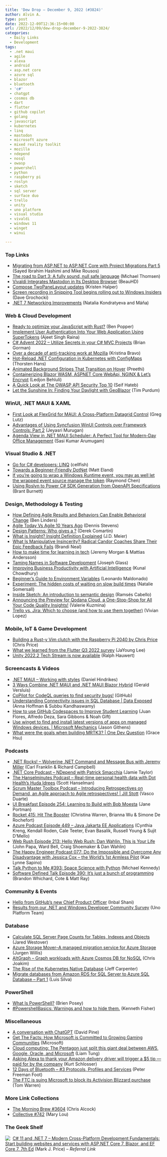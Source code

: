 ```yaml
---
title: 'Dew Drop – December 9, 2022 (#3824)'
author: Alvin A.
type: post
date: 2022-12-09T12:36:15+00:00
url: /2022/12/09/dew-drop-december-9-2022-3824/
categories:
  - Daily Links
  - Development
tags:
  - .net maui
  - agile
  - alexa
  - android
  - asp.net core
  - azure sql
  - blazor
  - bluetooth
  - 'c#'
  - chatgpt
  - cosmos db
  - dart
  - flutter
  - github copilot
  - golang
  - javascript
  - kubernetes
  - linq
  - mastodon
  - microsoft azure
  - mixed reality toolkit
  - mozilla
  - ndepend
  - nosql
  - owasp
  - powershell
  - python
  - raspberry pi
  - roslyn
  - sketch
  - sql server
  - surface duo
  - trello
  - unity
  - uno platform
  - visual studio
  - vivaldi
  - windows 11
  - winget
  - winui

---
```

### <a name="top"></a>Top Links

  * <a href="https://devblogs.microsoft.com/dotnet/migrating-from-asp-net-to-asp-net-core-part-5/" target="_blank" rel="noopener">Migrating from ASP.NET to ASP.NET Core with Project Migrations Part 5</a> (Sayed Ibrahim Hashimi and Mike Rousos)
  * <a href="https://medium.com/dartlang/the-road-to-dart-3-afdd580fbefa?source=rss----23738d481ce8---4" target="_blank" rel="noopener">The road to Dart 3: A fully sound, null safe language</a> (Michael Thomsen)
  * <a href="https://tech.slashdot.org/story/22/12/08/2151222/vivaldi-integrates-mastodon-in-its-desktop-browser" target="_blank" rel="noopener">Vivaldi Integrates Mastodon in Its Desktop Browser</a> (BeauHD)
  * <a href="https://devblogs.microsoft.com/surface-duo/jetpack-compose-twopanelayout-updates/" target="_blank" rel="noopener">Compose TwoPaneLayout updates</a> (Kristen Halper)
  * <a href="https://blogs.windows.com/windows-insider/2022/12/08/screen-recording-in-snipping-tool-begins-rolling-out-to-windows-insiders/" target="_blank" rel="noopener">Screen recording in Snipping Tool begins rolling out to Windows Insiders</a> (Dave Grochocki)
  * <a href="https://devblogs.microsoft.com/dotnet/dotnet-7-networking-improvements/" target="_blank" rel="noopener">.NET 7 Networking Improvements</a> (Natalia Kondratyeva and Máňa)

### <a name="web"></a>Web & Cloud Development

  * <a href="https://stackoverflow.blog/2022/12/09/ready-to-optimize-your-javascript-with-rust/" target="_blank" rel="noopener">Ready to optimize your JavaScript with Rust?</a> (Ben Popper)
  * <a href="https://www.docker.com/blog/implement-user-authentication-into-your-web-application-using-supertokens/" target="_blank" rel="noopener">Implement User Authentication Into Your Web Application Using SuperTokens</a> (Ajeet Singh Raina)
  * <a href="https://training.majorguidancesolutions.com/blog/c-advent-2022-utilize-secrets-in-your-c-mvc-projects" target="_blank" rel="noopener">C# Advent 2022 &#8211; Utilize Secrets in your C# MVC Projects</a> (Brian Gorman)
  * <a href="https://blog.mozilla.org/en/privacy-security/mozilla-anti-tracking-milestones-timeline/" target="_blank" rel="noopener">Over a decade of anti-tracking work at Mozilla</a> (Kristina Bravo)
  * <a href="https://www.thorsten-hans.com/hot-reload-net-configuration-in-kubernetes-with-configmaps/" target="_blank" rel="noopener">Hot-Reload .NET Configuration in Kubernetes with ConfigMaps</a> (Thorsten Hans)
  * <a href="https://css-tricks.com/animated-background-stripes-transition-hover/" target="_blank" rel="noopener">Animated Background Stripes That Transition on Hover</a> (Preethi)
  * <a href="https://www.ledjonbehluli.com/posts/blazor_wasm_nginx_docker/" target="_blank" rel="noopener">Containerizing Blazor WASM, ASPNET Core WebApi, NGINX & Let&#8217;s Encrypt</a> (Ledjon Behluli)
  * <a href="https://www.twilio.com/blog/owasp-api-security-top-10-overview" target="_blank" rel="noopener">A Quick Look at The OWASP API Security Top 10</a> (Seif Hateb)
  * <a href="https://www.dymaptic.com/let-the-sunshine-in-blazor/" target="_blank" rel="noopener">Let the Sunshine In: Finding Your Daylight with GeoBlazor</a> (Tim Purdum)

### <a name="silverlight"></a>WinUI, .NET MAUI & XAML

  * <a href="https://www.grapecity.com/blogs/first-look-at-flexgrid-for-maui-a-cross-platform-datagrid-control" target="_blank" rel="noopener">First Look at FlexGrid for MAUI: A Cross-Platform Datagrid Control</a> (Greg Lutz)
  * <a href="https://www.syncfusion.com/blogs/post/advantages-of-using-syncfusion-winui-controls-over-framework-controls-part-2.aspx?utm_source=alvinashcraft&utm_medium=email&utm_campaign=alvinashcraft_blog_edmdec22" target="_blank" rel="noopener">Advantages of Using Syncfusion WinUI Controls over Framework Controls: Part 2</a> (Jeyasri Murugan)
  * <a href="https://www.syncfusion.com/blogs/post/agenda-view-in-net-maui-scheduler-a-perfect-tool-for-modern-day-office-management.aspx?utm_source=alvinashcraft&utm_medium=email&utm_campaign=alvinashcraft_blog_edmdec22" target="_blank" rel="noopener">Agenda View in .NET MAUI Scheduler: A Perfect Tool for Modern-Day Office Management</a> (Sasi Kumar Arumugam)

### <a name="dotnet"></a>Visual Studio & .NET

  * <a href="http://blog.cellfish.se/2022/12/go-for-c-developers-linq.html" target="_blank" rel="noopener">Go for C# developers: LINQ</a> (cellfish)
  * <a href="https://newdevsguide.com/2022/11/22/beginner-friendly-csharp/" target="_blank" rel="noopener">Towards a Beginner-Friendly DotNet</a> (Matt Eland)
  * <a href="https://devblogs.microsoft.com/oldnewthing/20221208-00/?p=107565" target="_blank" rel="noopener">If you’re going to wrap a Windows Runtime event, you may as well let the wrapped event source manage the token</a> (Raymond Chen)
  * <a href="https://btburnett.com/csharp/2022/12/09/using-roslyn-to-power-csharp-sdk-generation-from-openapi-specifications" target="_blank" rel="noopener">Using Roslyn to Power C# SDK Generation from OpenAPI Specifications</a> (Brant Burnett)

### <a name="design"></a>Design, Methodology & Testing

  * <a href="https://www.infoq.com/news/2022/12/behavioral-change/?utm_campaign=infoq_content&utm_source=infoq&utm_medium=feed&utm_term=global" target="_blank" rel="noopener">How Defining Agile Results and Behaviors Can Enable Behavioral Change</a> (Ben Linders)
  * <a href="https://www.leadingagile.com/2022/12/agile-today-vs-agile-10-years-ago/?utm_source=Agile%20Today%20Vs%20Agile%2010%20Years%20Ago&utm_medium=RSS&utm_campaign=RSS%20Reader" target="_blank" rel="noopener">Agile Today Vs Agile 10 Years Ago</a> (Dennis Stevens)
  * <a href="https://codeopinion.com/design-patterns-who-gives-a/" target="_blank" rel="noopener">Design Patterns: Who gives a ?</a> (Derek Comartin)
  * <a href="https://sourcesofinsight.com/insight/" target="_blank" rel="noopener">What is Insight? Insight Definition Explained</a> (J.D. Meier)
  * <a href="https://www.radicalcandor.com/what-is-manipulative-insincerity/" target="_blank" rel="noopener">What Is Manipulative Insincerity? Radical Candor Coaches Share Their Epic Feedback Fails</a> (Brandi Neal)
  * <a href="https://stackoverflow.blog/2022/12/08/how-to-make-time-for-learning-in-tech/" target="_blank" rel="noopener">How to make time for learning in tech</a> (Jeremy Morgan & Mattias Andersson)
  * <a href="https://www.simplethread.com/taming-names-in-software-development/" target="_blank" rel="noopener">Taming Names in Software Development</a> (Joseph Glass)
  * <a href="https://www.kunal-chowdhury.com/2022/12/improve-business-productivity-with-ai.html" target="_blank" rel="noopener">Improving Business Productivity with Artificial Intelligence</a> (Kunal Chowdhury)
  * <a href="https://www.telerik.com/blogs/beginners-guide-environment-variables" target="_blank" rel="noopener">Beginner’s Guide to Environment Variables</a> (Leonardo Maldonado)
  * <a href="https://github.blog/2022-12-08-experiment-the-hidden-costs-of-waiting-on-slow-build-times/" target="_blank" rel="noopener">Experiment: The hidden costs of waiting on slow build times</a> (Natalie Somersall)
  * <a href="https://www.sketch.com/blog/intro-semantic-design/" target="_blank" rel="noopener">Inside Sketch: An introduction to semantic design</a> (Ramsés Cabello)
  * <a href="https://blog.jetbrains.com/qodana/2022/12/preview-for-qodana-cloud/" target="_blank" rel="noopener">Announcing the Preview for Qodana Cloud, a One-Stop-Shop for All Your Code Quality Insights!</a> (Valerie Kuzmina)
  * <a href="https://blog.trello.com/enterprise/trello-vs-jira" target="_blank" rel="noopener">Trello vs. Jira: Which to choose (and how to use them together)</a> (Vivian Lopez)

### <a name="mobile"></a>Mobile, IoT & Game Development

  * <a href="https://blog.scottlogic.com/2022/12/08/building-a-rusty-vim-clutch.html" target="_blank" rel="noopener">Building a Rust-y Vim clutch with the Raspberry Pi 2040 by Chris Price</a> (Chris Price)
  * <a href="https://medium.com/flutter/what-we-learned-from-the-flutter-q3-2022-survey-9b78803accd2?source=rss----4da7dfd21a33---4" target="_blank" rel="noopener">What we learned from the Flutter Q3 2022 survey</a> (JaYoung Lee)
  * <a href="https://blog.unity.com/technology/2022-2-tech-stream-available" target="_blank" rel="noopener">Unity 2022.2 Tech Stream is now available</a> (Ralph Hauwert)

### <a name="videos"></a>Screencasts & Videos

  * <a href="http://www.youtube.com/watch?v=s0cNRQAftZc" target="_blank" rel="noopener">.NET MAUI &#8211; Working with styles</a> (Daniel Hindrikes)
  * <a href="http://www.youtube.com/watch?v=2dllz4NZC0I" target="_blank" rel="noopener">3 Ways Combine .NET MAUI and .NET MAUI Blazor Hybrid</a> (Gerald Versluis)
  * <a href="http://www.youtube.com/watch?v=6FmuG4xug08" target="_blank" rel="noopener">CoPilot for CodeQL queries to find security bugs!</a> (GitHub)
  * <a href="http://www.youtube.com/watch?v=BkDz9OTdypI" target="_blank" rel="noopener">Understanding Connectivity issues in SQL Database | Data Exposed</a> (Anna Hoffman & Subbu Kandhaswamy)
  * <a href="http://www.youtube.com/watch?v=5c_X-GC7Eds" target="_blank" rel="noopener">How to use GitHub Codespaces to Improve Student Learning</a> (Juan Flores, Alfredo Deza, Sara Gibbons & Noah Gift)
  * <a href="http://www.youtube.com/watch?v=rnQnS1BVPyM" target="_blank" rel="noopener">Use winget to find and install latest versions of apps on managed Windows devices. | Microsoft Mechanics</a> (Jason Githens)
  * <a href="http://www.youtube.com/watch?v=xKHsN3c93jc" target="_blank" rel="noopener">What were the goals when building MRTK3? | One Dev Question</a> (Grace Hsu)

### <a name="podcasts"></a>Podcasts

  * <a href="https://www.spreaker.com/user/16677006/dotnetrocks-1823-wolverine-message-bus" target="_blank" rel="noopener">.NET Rocks! &#8211; Wolverine .NET Command and Message Bus with Jeremy Miller</a> (Carl Franklin & Richard Campbell)
  * <a href="https://dotnetcore.show/episode-112-ndepend-with-patrick-smacchia/" target="_blank" rel="noopener">.NET Core Podcast &#8211; NDepend with Patrick Smacchia</a> (Jamie Taylor)
  * <a href="https://www.hanselminutes.com/870/real-time-personal-health-data-with-dot-healths-huda-idrees" target="_blank" rel="noopener">The Hanselminutes Podcast &#8211; Real-time personal health data with Dot Health&#8217;s Huda Idrees</a> (Scott Hanselman)
  * <a href="https://scrummastertoolbox.libsyn.com/introducing-retrospectives-on-demand-an-agile-approach-to-agile-retrospectives-jill-stott" target="_blank" rel="noopener">Scrum Master Toolbox Podcast &#8211; Introducing Retrospectives on Demand, an Agile approach to Agile retrospectives! | Jill Stott</a> (Vasco Duarte)
  * <a href="http://www.uibreakfast.com/podcast" target="_blank" rel="noopener">UI Breakfast Episode 254: Learning to Build with Bob Moesta</a> (Jane Portman)
  * <a href="http://relay.fm/rocket/415" target="_blank" rel="noopener">Rocket 415: Hit The Booster</a> (Christina Warren, Brianna Wu & Simone De Rochefort)
  * <a href="http://azpodcast.azurewebsites.net/post/Episode-449-Java-Jakarta-EE-Applications" target="_blank" rel="noopener">Azure Podcast Episode 449 &#8211; Java Jakarta EE Applications</a> (Cynthia Kreng, Kendall Roden, Cale Teeter, Evan Basalik, Russell Young & Sujit D&#8217;Mello)
  * <a href="https://www.webrush.io/episodes/episode-213-hello-web-rush-dan-wahlin-this-is-your-life" target="_blank" rel="noopener">Web Rush Episode 213: Hello Web Rush: Dan Wahlin, This is Your Life</a> (John Papa, Ward Bell, Craig Shoemaker & Dan Wahlin)
  * <a href="https://oasisofcourage.com/077-do-the-impossible-and-overcome-any-disadvantage-with-jessica-cox-the-worlds-1st-armless-pilot/" target="_blank" rel="noopener">The Happy Engineer Podcast 077: Do the Impossible and Overcome Any Disadvantage with Jessica Cox – the World’s 1st Armless Pilot</a> (Kae Lynne Sapino)
  * <a href="https://talkpython.fm/episodes/show/393/space-science-with-python" target="_blank" rel="noopener">Talk Python to Me #393: Space Science with Python</a> (Michael Kennedy)
  * <a href="https://www.softwaredefinedtalk.com/390" target="_blank" rel="noopener">Software Defined Talk Episode 390: It’s just a bunch of programming</a> (Brandon Whichard, Cote & Matt Ray)

### <a name="events"></a>Community & Events

  * <a href="https://github.blog/2022-12-08-hello-from-githubs-new-chief-product-officer/" target="_blank" rel="noopener">Hello from GitHub’s new Chief Product Officer</a> (Inbal Shani)
  * <a href="https://platform.uno/blog/net-and-windows-community-from-our-2022-survey/" target="_blank" rel="noopener">Results from our .NET and Windows Developer Community Survey</a> (Uno Platform Team)

### <a name="sql"></a>Database

  * <a href="https://www.mssqltips.com/sqlservertip/7489/sql-server-page-count-calculation/" target="_blank" rel="noopener">Calculate SQL Server Page Counts for Tables, Indexes and Objects</a> (Jared Westover)
  * <a href="https://azure.microsoft.com/blog/azure-storage-mover-a-managed-migration-service-for-azure-storage-2/" target="_blank" rel="noopener">Azure Storage Mover–A managed migration service for Azure Storage</a> (Jurgen Willis)
  * <a href="https://devblogs.microsoft.com/cosmosdb/altgraph-graph-workloads-with-azure-cosmos-db-for-nosql/" target="_blank" rel="noopener">AltGraph – Graph workloads with Azure Cosmos DB for NoSQL</a> (Chris Joakim)
  * <a href="https://thenewstack.io/the-rise-of-the-kubernetes-native-database/" target="_blank" rel="noopener">The Rise of the Kubernetes Native Database</a> (Jeff Carpenter)
  * <a href="https://techcommunity.microsoft.com/t5/microsoft-data-migration-blog/migrate-databases-from-amazon-rds-for-sql-server-to-azure-sql/ba-p/3673151" target="_blank" rel="noopener">Migrate databases from Amazon RDS for SQL Server to Azure SQL Database – Part 1</a> (Luis Silva)

### <a name="ps"></a>PowerShell

  * <a href="https://www.itprotoday.com/powershell/what-powershell-0" target="_blank" rel="noopener">What Is PowerShell?</a> (Brien Posey)
  * <a href="https://www.sqlservercentral.com/blogs/powershellbasics-warnings-and-how-to-hide-them" target="_blank" rel="noopener">#PowershellBasics: Warnings and how to hide them.</a> (Kenneth Fisher)

### <a name="misc"></a>Miscellaneous

  * <a href="https://davidpine.net/blog/dotnet-dependency-injection/" target="_blank" rel="noopener">A conversation with ChatGPT</a> (David Pine)
  * <a href="https://news.microsoft.com/wp-content/uploads/prod/sites/642/2022/12/Get-the-facts-ZeniMax.pdf" target="_blank" rel="noopener">Get The Facts: How Microsoft is Committed to Growing Gaming Communities</a> (Microsoft)
  * <a href="https://www.zdnet.com/article/cloud-computing-the-pentagon-just-split-this-giant-deal-between-aws-google-oracle-and-microsoft/#ftag=RSSbaffb68" target="_blank" rel="noopener">Cloud computing: The Pentagon just split this giant deal between AWS, Google, Oracle, and Microsoft</a> (Liam Tung)
  * <a href="https://www.geekwire.com/2022/asking-alexa-to-thank-your-amazon-delivery-driver-will-trigger-a-5-tip-paid-for-by-the-company/" target="_blank" rel="noopener">Asking Alexa to thank your Amazon delivery driver will trigger a $5 tip — paid for by the company</a> (Kurt Schlosser)
  * <a href="https://inthehand.com/2022/12/08/12-days-of-bluetooth-3-protocols-profiles-and-services/" target="_blank" rel="noopener">12 Days of Bluetooth – #3 Protocols, Profiles and Services</a> (Peter Freeman Foot)
  * <a href="https://www.theverge.com/2022/12/8/23498224/ftc-microsoft-activision-blizzard-legal-challenge-sues-block" target="_blank" rel="noopener">The FTC is suing Microsoft to block its Activision Blizzard purchase</a> (Tom Warren)

### <a name="links"></a>More Link Collections

  * <a href="https://blog.cwa.me.uk/2022/12/09/the-morning-brew-3604/" target="_blank" rel="noopener">The Morning Brew #3604</a> (Chris Alcock)
  * <a href="https://tympanus.net/codrops/collective/collective-742/" target="_blank" rel="noopener">Collective #742</a> (Mary Lou)

### <a name="shelf"></a>The Geek Shelf

<a href="https://www.amazon.com/dp/1803237805/?tag=amavin-20" target="_blank" rel="noopener"><img decoding="async" align="left" style="margin: 0px 4px 0px 0px; border: 0px currentcolor; border-image: none; float: left; display: inline; background-image: none;" src="https://m.media-amazon.com/images/I/41uAwZcCDLL._SS135_.jpg" border="0" /></a>&nbsp;<a href="https://www.amazon.com/dp/1803237805/?tag=amavin-20" target="_blank" rel="noopener">C# 11 and .NET 7 – Modern Cross-Platform Development Fundamentals: Start building websites and services with ASP.NET Core 7, Blazor, and EF Core 7, 7th Ed</a> (Mark J. Price) _&#8211; Referral Link_